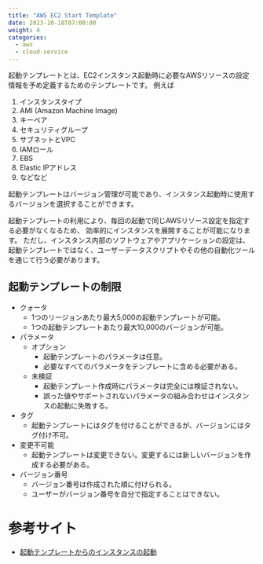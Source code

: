 ```yaml
---
title: "AWS EC2 Start Template"
date: 2023-10-18T07:00:00
weight: 4
categories:
  - aws
  - cloud-service
---
```


起動テンプレートとは、EC2インスタンス起動時に必要なAWSリソースの設定情報を予め定義するためのテンプレートです。
例えば

1. インスタンスタイプ
2. AMI (Amazon Machine Image)
3. キーペア
4. セキュリティグループ
5. サブネットとVPC
6. IAMロール
7. EBS
8. Elastic IPアドレス
9. などなど

起動テンプレートはバージョン管理が可能であり、インスタンス起動時に使用するバージョンを選択することができます。

起動テンプレートの利用により、毎回の起動で同じAWSリソース設定を指定する必要がなくなるため、
効率的にインスタンスを展開することが可能になります。
ただし、インスタンス内部のソフトウェアやアプリケーションの設定は、
起動テンプレートではなく、ユーザーデータスクリプトやその他の自動化ツールを通じて行う必要があります。

## 起動テンプレートの制限

- クォータ
  - 1つのリージョンあたり最大5,000の起動テンプレートが可能。
  - 1つの起動テンプレートあたり最大10,000のバージョンが可能。
- パラメータ
  - オプション
    - 起動テンプレートのパラメータは任意。
    - 必要なすべてのパラメータをテンプレートに含める必要がある。
  - 未検証
    - 起動テンプレート作成時にパラメータは完全には検証されない。
    - 誤った値やサポートされないパラメータの組み合わせはインスタンスの起動に失敗する。
- タグ
  - 起動テンプレートにはタグを付けることができるが、バージョンにはタグ付け不可。
- 変更不可能
  - 起動テンプレートは変更できない。変更するには新しいバージョンを作成する必要がある。
- バージョン番号
  - バージョン番号は作成された順に付けられる。
  - ユーザーがバージョン番号を自分で指定することはできない。

# 参考サイト

- [起動テンプレートからのインスタンスの起動](https://docs.aws.amazon.com/ja_jp/AWSEC2/latest/UserGuide/ec2-launch-templates.html)
